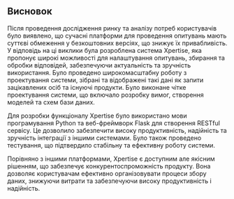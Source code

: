 ## Висновок

Після проведення дослідження ринку та аналізу потреб користувачів було виявлено, що сучасні платформи для проведення опитувань мають суттєві обмеження у безкоштовних версіях, що знижує їх привабливість. У відповідь на ці виклики була розроблена система Xpertise, яка пропонує широкі можливості для налаштування опитувань, збирання та обробки відповідей, забезпечуючи актуальність та зручність використання. Було проведено широкомасштабну роботу з проектування системи, зібрані та відображені такі дані як запити зацікавлених осіб та існуючі продукти. Було виконане чітке проектування системи, що включало розробку вимог, створення моделей та схем бази даних.  

Для розробки функціоналу Xpertise було використано мови програмування Python та веб-фреймворк Flask для створення RESTful сервісу. Це дозволило забезпечити високу продуктивність, надійність та зручність інтеграції з іншими системами. Було також проведено тестування, що підтвердило стабільну та ефективну роботу системи.

Порівняно з іншими платформами, Xpertise є доступним але якісним рішенням, що забезпечує конкурентоспроможність продукту. Вона дозволяє користувачам ефективно організовувати процеси збору даних, знижуючи витрати та забезпечуючи високу продуктивність і надійність.